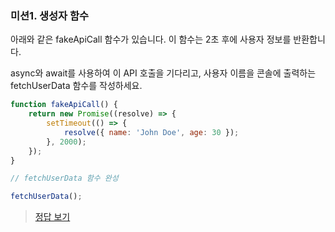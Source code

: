 ### 미션1. 생성자 함수

아래와 같은 fakeApiCall 함수가 있습니다. 이 함수는 2초 후에 사용자 정보를 반환합니다.

async와 await를 사용하여 이 API 호출을 기다리고, 사용자 이름을 콘솔에 출력하는 fetchUserData 함수를 작성하세요.

```js
function fakeApiCall() {
    return new Promise((resolve) => {
        setTimeout(() => {
            resolve({ name: 'John Doe', age: 30 });
        }, 2000);
    });
}

// fetchUserData 함수 완성

fetchUserData();
```

> [정답 보기](https://github.com/hbin12212/one-bite2/tree/main/day06/mission/answer/mission1/index.js)
